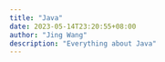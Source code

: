 ```yaml
---
title: "Java"
date: 2023-05-14T23:20:55+08:00
author: "Jing Wang"
description: "Everything about Java"
---
```

